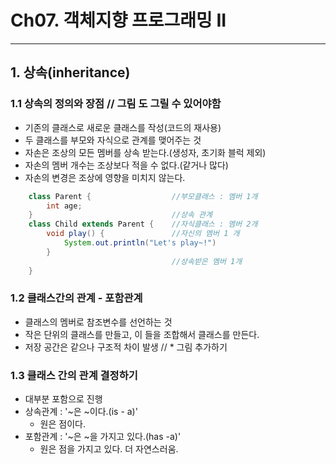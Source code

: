 # Ch07. 객체지향 프로그래밍 II
-----------------
## 1. 상속(inheritance) 
### 1.1 상속의 정의와 장점      // 그림 도 그릴 수 있어야함
* 기존의 클래스로 새로운 클래스를 작성(코드의 재사용)
* 두 클래스를 부모와 자식으로 관계를 맺어주는 것
* 자손은 조상의 모든 멤버를 상속 받는다.(생성자, 초기화 블럭 제외)
* 자손의 멤버 개수는 조상보다 적을 수 없다.(같거나 많다)
* 자손의 변경은 조상에 영향을 미치지 않는다.
```java
    class Parent {                  //부모클래스 : 멤버 1개
        int age;                    
    }                               //상속 관계
    class Child extends Parent {    //자식클래스 : 멤버 2개
        void play() {               //자신의 멤버 1 개
            System.out.println("Let's play~!")
        }                                
                                    //상속받은 멤버 1개
    }   
```
### 1.2 클래스간의 관계 - 포함관계
* 클래스의 멤버로 참조변수를 선언하는 것
* 작은 단위의 클래스를 만들고, 이 들을 조합해서 클래스를 만든다.
* 저장 공간은 같으나 구조적 차이 발생 // * 그림 추가하기
### 1.3 클래스 간의 관계 결정하기
* 대부분 포함으로 진행
* 상속관계 : '~은 ~이다.(is - a)'
  - 원은 점이다.
* 포함관계 : '~은 ~을 가지고 있다.(has -a)'
  - 원은 점을 가지고 있다. 더 자연스러움.
   